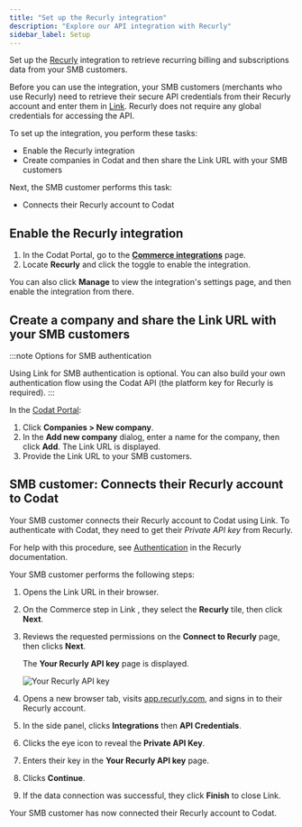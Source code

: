 ```yaml
---
title: "Set up the Recurly integration"
description: "Explore our API integration with Recurly"
sidebar_label: Setup
---
```


Set up the [Recurly](/integrations/commerce/recurly/commerce-recurly) integration to retrieve recurring billing and subscriptions data from your SMB customers.

Before you can use the integration, your SMB customers (merchants who use Recurly) need to retrieve their secure API credentials from their Recurly account and enter them in [Link](/auth-flow/overview). Recurly does not require any global credentials for accessing the API.

To set up the integration, you perform these tasks:

- Enable the Recurly integration
- Create companies in Codat and then share the Link URL with your SMB customers

Next, the SMB customer performs this task:

- Connects their Recurly account to Codat

## Enable the Recurly integration

1. In the Codat Portal, go to the <a className="external" href="https://app.codat.io/settings/integrations/commerce" target="blank">**Commerce integrations**</a> page.
2. Locate **Recurly** and click the toggle to enable the integration.

You can also click **Manage** to view the integration's settings page, and then enable the integration from there.

## Create a company and share the Link URL with your SMB customers

:::note Options for SMB authentication

Using Link for SMB authentication is optional. You can also build your own authentication flow using the Codat API (the platform key for Recurly is required).
:::

In the <a className="external" href="https://app.codat.io" target="_blank">Codat Portal</a>:

1. Click **Companies > New company**.
2. In the **Add new company** dialog, enter a name for the company, then click **Add**. The Link URL is displayed.
3. Provide the Link URL to your SMB customers.

## SMB customer: Connects their Recurly account to Codat

Your SMB customer connects their Recurly account to Codat using Link. To authenticate with Codat, they need to get their _Private API key_ from Recurly.

For help with this procedure, see <a className="external" href="https://developers.recurly.com/api-v2/v2.29/index.html#section/Authentication" target="_blank">Authentication</a> in the Recurly documentation.

Your SMB customer performs the following steps:

1. Opens the Link URL in their browser.

2. On the Commerce step in Link , they select the **Recurly** tile, then click **Next**.

3. Reviews the requested permissions on the **Connect to Recurly** page, then clicks **Next**.

   The **Your Recurly API key** page is displayed.

   ![Your Recurly API key](/img/old/3df665f-your-recurly-api-key-masked.png "The Your Recurly API key page")

4. Opens a new browser tab, visits <a className="external" href="https://app.recurly.com/" target="_blank">app.recurly.com</a>, and signs in to their Recurly account.

5. In the side panel, clicks **Integrations** then **API Credentials**.

6. Clicks the eye icon to reveal the **Private API Key**.

7. Enters their key in the **Your Recurly API key** page.

8. Clicks **Continue**.

9. If the data connection was successful, they click **Finish** to close Link.

Your SMB customer has now connected their Recurly account to Codat.
